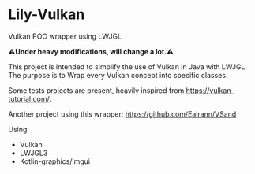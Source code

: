 # Lily-Vulkan
Vulkan POO wrapper using LWJGL

:warning:**Under heavy modifications, will change a lot.**:warning:

This project is intended to simplify the use of Vulkan in Java with LWJGL. The purpose is to Wrap every Vulkan concept into specific classes.

Some tests projects are present, heavily inspired from https://vulkan-tutorial.com/.

Another project using this wrapper: https://github.com/Ealrann/VSand

Using:
- Vulkan
- LWJGL3
- Kotlin-graphics/imgui
